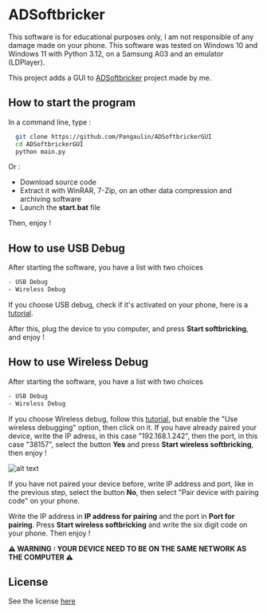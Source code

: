 
# ADSoftbricker

This software is for educational purposes only, I am not responsible of any damage made on your phone. This software was tested on Windows 10 and Windows 11 with Python 3.12, on a Samsung A03 and an emulator (LDPlayer).

This project adds a GUI to [ADSoftbricker](https://github.com/Pangaulin/ADSoftbricker) project made by me.

## How to start the program

In a command line, type :

```bash
  git clone https://github.com/Pangaulin/ADSoftbrickerGUI
  cd ADSoftbrickerGUI
  python main.py
```
Or : 
- Download source code
- Extract it with WinRAR, 7-Zip, on an other data compression and archiving software
- Launch the **start.bat** file

Then, enjoy !
## How to use USB Debug
After starting the software, you have a list with two choices
```bash
- USB Debug
- Wireless Debug 
```
If you choose USB debug, check if it's activated on your phone, here is a [tutorial](https://developer.android.com/studio/debug/dev-options?hl=en#enable). 

After this, plug the device to you computer, and press **Start softbricking**, and enjoy !
## How to use Wireless Debug

After starting the software, you have a list with two choices
```bash
- USB Debug 
- Wireless Debug
```

If you choose Wireless debug, follow this [tutorial](https://developer.android.com/studio/debug/dev-options?hl=en#enable), but enable the "Use wireless debugging" option, then click on it. If you have already paired your device, write the IP adress, in this case "192.168.1.242", then the port, in this case "38157", select the button **Yes** and press **Start wireless softbricking**, then enjoy !

![alt text](https://developer.android.com/static/studio/images/run/adb_wifi-wireless_debugging.png)

If you have not paired your device before, write IP address and port, like in the previous step, select the button **No**, then select "Pair device with pairing code" on your phone. 

Write the IP address in **IP address for pairing** and the port in **Port for pairing**. 
Press **Start wireless softbricking** and write the six digit code on your phone. Then enjoy !

**⚠️ WARNING : YOUR DEVICE NEED TO BE ON THE SAME NETWORK AS THE COMPUTER ⚠️**

## License

See the license [here](https://github.com/Pangaulin/ADSoftbrickerGUI/blob/main/LICENSE)